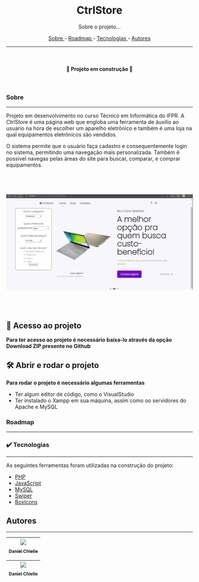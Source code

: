 <h1 align="center"> CtrlStore </h1>

<p align="center"> Sobre o projeto... </p>

<p align="center">
    <a href="#sobre"> Sobre </a> -
    <a href="#roadmap"> Roadmap </a> -
    <a href="#tecnologias"> Tecnologias </a> -
    <a href="#autores"> Autores </a>
</p>

---

<br>

<h4 align="center"> 🚧 Projeto em construção 🚧 </h4>

<br>

### Sobre
---
Projeto em desenvolvimento no curso Técnico em Informática do IFPR. A CtrlStore é uma página web que engloba uma ferramenta de áuxilio ao usuario na hora de escolher um aparelho
eletrônico e também é uma loja na qual equipamentos eletrônicos são vendidos.

O sistema permite que o usuário faça cadastro e consequentemente login no sistema, permitindo uma navegação mais personalizada. Também é possivel navegas pelas áreas do site para buscar, comparar, e comprar equipamentos.

<br> <br>

<h3 align="center">
    <img alt="Readme" title="Readme" src="CtrlStorePage.gif">
</h3>

<br> <br>

## 📁 Acesso ao projeto

**Para ter acesso ao projeto é necessário baixa-lo através da opção Download ZIP presente no Github**

## 🛠️ Abrir e rodar o projeto

**Para rodar o projeto é necessário algumas ferramentas**
<ul>
    <li> Ter algum editor de código, como o VisualStudio </li>
    <li> Ter instalado o Xampp em sua máquina, assim como oo servidores do Apache e MySQL </li>
</ul>


### Roadmap
---

### ✔️ Tecnologias
---

As seguintes ferramentas foram utilizadas na construção do projeto:

 - [PHP](https://www.php.net/)
 - [JavaScript](https://www.javascript.com/)
 - [MySQL](https://www.mysql.com/)
 - [Swiper](https://swiperjs.com/)
 - [BoxIcons](https://boxicons.com/)

## Autores
---
[<img src="https://avatars.githubusercontent.com/u/55161486?s=400&v=4" width=115 > <br> <sub> Daniel Chielle </sub>](https://github.com/LeinadRPFI) |
| :---: |  

[<img src="https://avatars.githubusercontent.com/u/98662238?v=4" width=115 > <br> <sub> Daniel Chielle </sub>](https://github.com/FelipeSGoncalves) |
| :---: |  
